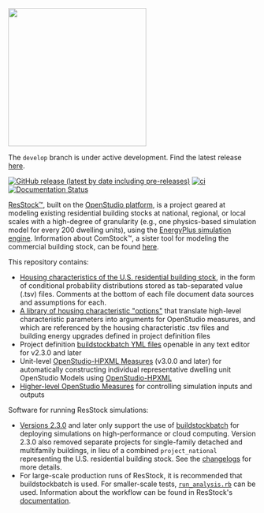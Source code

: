 <img src="https://user-images.githubusercontent.com/1276021/85608250-1ff46b80-b612-11ea-903e-4ced367e5940.jpg" width="280">

The `develop` branch is under active development. Find the latest release [here](https://github.com/NREL/resstock/releases).

[![GitHub release (latest by date including pre-releases)](https://img.shields.io/github/v/release/NREL/resstock?include_prereleases)](https://github.com/NREL/resstock/releases)
[![ci](https://github.com/NREL/resstock/actions/workflows/config.yml/badge.svg?branch=develop)](https://github.com/NREL/resstock/actions/workflows/config.yml)
[![Documentation Status](https://readthedocs.org/projects/resstock/badge/?version=latest)](https://resstock.readthedocs.io/en/latest/?badge=latest)

[ResStock™](https://www.nrel.gov/buildings/resstock.html), built on the [OpenStudio platform](http://openstudio.net), is a project geared at modeling existing residential building stocks at national, regional, or local scales with a high-degree of granularity (e.g., one physics-based simulation model for every 200 dwelling units), using the [EnergyPlus simulation engine](http://energyplus.net). Information about ComStock™, a sister tool for modeling the commercial building stock, can be found [here](https://www.nrel.gov/buildings/comstock.html). 

This repository contains:

- [Housing characteristics of the U.S. residential building stock](https://github.com/NREL/resstock/tree/main/project_national/housing_characteristics), in the form of conditional probability distributions stored as tab-separated value (.tsv) files. Comments at the bottom of each file document data sources and assumptions for each.
- [A library of housing characteristic "options"](https://github.com/NREL/resstock/blob/main/resources/options_lookup.tsv) that translate high-level characteristic parameters into arguments for OpenStudio measures, and which are referenced by the housing characteristic .tsv files and building energy upgrades defined in project definition files
- Project definition [buildstockbatch YML files](https://github.com/NREL/resstock/blob/main/project_national/national_baseline.yml) openable in any text editor for v2.3.0 and later
- Unit-level [OpenStudio-HPXML Measures](https://github.com/NREL/resstock/tree/main/resources/hpxml-measures) (v3.0.0 and later) for automatically constructing individual representative dwelling unit OpenStudio Models using [OpenStudio-HPXML](https://openstudio-hpxml.readthedocs.io/en/latest/?badge=latest)
- [Higher-level OpenStudio Measures](https://github.com/NREL/resstock/tree/main/measures) for controlling simulation inputs and outputs

Software for running ResStock simulations:

 - [Versions 2.3.0](https://github.com/NREL/resstock/releases/tag/v2.3.0) and later only support the use of [buildstockbatch](https://github.com/NREL/buildstockbatch) for deploying simulations on high-performance or cloud computing. Version 2.3.0 also removed separate projects for single-family detached and multifamily buildings, in lieu of a combined `project_national` representing the U.S. residential building stock. See the [changelogs](https://resstock.readthedocs.io/en/latest/changelog/index.html) for more details.
 - For large-scale production runs of ResStock, it is recommended that buildstockbatch is used. For smaller-scale tests, [`run_analysis.rb`](https://github.com/NREL/resstock/blob/develop/workflow/run_analysis.rb) can be used. Information about the workflow can be found in ResStock's [documentation](https://resstock.readthedocs.io/en/latest/basic_tutorial/run_project.html#using-run-analysis-rb).
